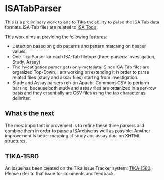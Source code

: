 # ISATabParser
This is a preliminary work to add to Tika the ability to parse the ISA-Tab data formats.
ISA-Tab files are related to [ISA Tools](http://www.isa-tools.org/).

This work aims at providing the following features:
* Detection based on glob patterns and pattern matching on header values.
* One Tika Parser for each ISA-Tab filetype (three parsers: Investigation, Study, Assay)
* The Investigation parser gets only metadata. Since ISA-Tab files are organized Top-Down, I am working on extending it in order to parse related files (study and assay files) starting from investigation.
* Study and Assay parsers rely on Apache Commons CSV to perform parsing, because both study and assay files are organized in a per-row basis and they essentially are CSV files using the tab character as delimiter.

## What’s the next
The most important improvement is to refine these three parsers and combine them in order to parse a ISArchive as well as possible. Another improvement is better mapping of study and assay data on XHTML structures.

## TIKA-1580
An issue has been created on the Tika Issue Tracker system: [TIKA-1580](https://issues.apache.org/jira/browse/TIKA-1580). Please refer to that issue for comments and feedback.
